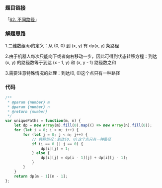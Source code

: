 ### 题目链接

「[62. 不同路径](https://leetcode.cn/problems/unique-paths/)」

### 解题思路

1.二维数组dp的定义：从 (0, 0) 到 (x, y) 有 dp(x, y) 条路径

2.由于机器人每次只能向下或者向右移动一步，因此可得到状态转移方程：到达 (x, y) 的路径数等于到达 (x - 1, y) 和 (x, y - 1) 路径数之和

3.需要注意特殊情况的处理：到达(0, 0)这个点只有一种路径

### 代码

```javascript
/**
 * @param {number} m
 * @param {number} n
 * @return {number}
 */
var uniquePaths = function(m, n) {
    let dp = new Array(m).fill(0).map(() => new Array(n).fill(0));
    for (let i = 0; i < m; i++) {
        for (let j = 0; j < n; j++) {
            // 特殊情况：到达(0, 0)这个点只有一种路径
            if (i == 0 || j == 0) {
                dp[i][j] = 1;
            } else {
                dp[i][j] = dp[i - 1][j] + dp[i][j - 1];
            }
        }
    }
    return dp[m - 1][n - 1];
};
```

